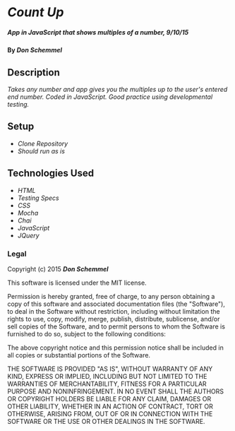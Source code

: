 # _Count Up_

##### _App in JavaScript that shows multiples of a number, 9/10/15_

#### By _**Don Schemmel**_

## Description

_Takes any number and app gives you the multiples up to the user's entered end number.
Coded in JavaScript. Good practice using developmental testing._

## Setup

* _Clone Repository_
* _Should run as is_

## Technologies Used

* _HTML_
* _Testing Specs_
* _CSS_
* _Mocha_
* _Chai_
* _JavaScript_
* _JQuery_

### Legal

Copyright (c) 2015 **_Don Schemmel_**

This software is licensed under the MIT license.

Permission is hereby granted, free of charge, to any person obtaining a copy
of this software and associated documentation files (the "Software"), to deal
in the Software without restriction, including without limitation the rights
to use, copy, modify, merge, publish, distribute, sublicense, and/or sell
copies of the Software, and to permit persons to whom the Software is
furnished to do so, subject to the following conditions:

The above copyright notice and this permission notice shall be included in
all copies or substantial portions of the Software.

THE SOFTWARE IS PROVIDED "AS IS", WITHOUT WARRANTY OF ANY KIND, EXPRESS OR
IMPLIED, INCLUDING BUT NOT LIMITED TO THE WARRANTIES OF MERCHANTABILITY,
FITNESS FOR A PARTICULAR PURPOSE AND NONINFRINGEMENT. IN NO EVENT SHALL THE
AUTHORS OR COPYRIGHT HOLDERS BE LIABLE FOR ANY CLAIM, DAMAGES OR OTHER
LIABILITY, WHETHER IN AN ACTION OF CONTRACT, TORT OR OTHERWISE, ARISING FROM,
OUT OF OR IN CONNECTION WITH THE SOFTWARE OR THE USE OR OTHER DEALINGS IN
THE SOFTWARE.
